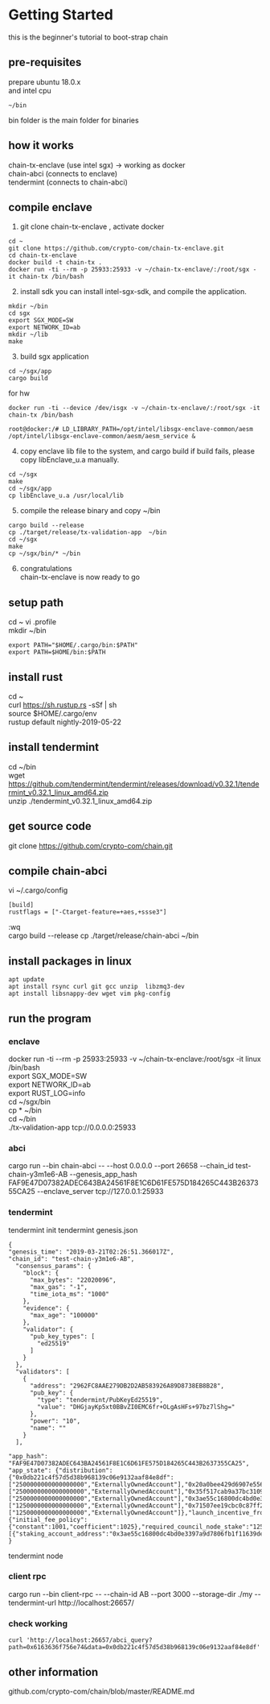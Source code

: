 # Getting Started
this is the beginner's tutorial to boot-strap chain

## pre-requisites
prepare ubuntu 18.0.x  
and intel cpu    
```
~/bin
```
bin folder is the main folder for binaries

## how it works
chain-tx-enclave (use intel sgx)  -> working as docker    
chain-abci     (connects to enclave)      
tendermint   (connects to chain-abci)    

## compile enclave
1. git clone chain-tx-enclave , activate docker  
```
cd ~  
git clone https://github.com/crypto-com/chain-tx-enclave.git 
cd chain-tx-enclave  
docker build -t chain-tx .   
docker run -ti --rm -p 25933:25933 -v ~/chain-tx-enclave/:/root/sgx -it chain-tx /bin/bash  
```

2. install sdk 
you can install intel-sgx-sdk, and compile the application.
```
mkdir ~/bin
cd sgx
export SGX_MODE=SW  
export NETWORK_ID=ab  
mkdir ~/lib
make
```

3. build sgx application 
```
cd ~/sgx/app  
cargo build   
```
for hw 
```
docker run -ti --device /dev/isgx -v ~/chain-tx-enclave/:/root/sgx -it chain-tx /bin/bash

root@docker:/# LD_LIBRARY_PATH=/opt/intel/libsgx-enclave-common/aesm /opt/intel/libsgx-enclave-common/aesm/aesm_service &

```
4. copy enclave lib file to the system, and cargo build
if build fails, please copy libEnclave_u.a manually.
```
cd ~/sgx
make
cd ~/sgx/app
cp libEnclave_u.a /usr/local/lib
```
5. compile the release binary and copy ~/bin
```
cargo build --release
cp ./target/release/tx-validation-app  ~/bin
cd ~/sgx
make
cp ~/sgx/bin/* ~/bin 
```

6. congratulations   
chain-tx-enclave is now ready to go


## setup path
cd ~
vi .profile  
mkdir ~/bin
```
export PATH="$HOME/.cargo/bin:$PATH"
export PATH=$HOME/bin:$PATH
```

## install rust
cd ~  
curl https://sh.rustup.rs -sSf | sh     
source $HOME/.cargo/env    
rustup default nightly-2019-05-22



## install tendermint
cd ~/bin   
wget https://github.com/tendermint/tendermint/releases/download/v0.32.1/tendermint_v0.32.1_linux_amd64.zip  
unzip ./tendermint_v0.32.1_linux_amd64.zip  

## get source code
git clone https://github.com/crypto-com/chain.git    
 

## compile chain-abci
vi ~/.cargo/config
```
[build]
rustflags = ["-Ctarget-feature=+aes,+ssse3"]
```
:wq  
cargo build --release
cp ./target/release/chain-abci ~/bin


## install packages in linux
```
apt update      
apt install rsync curl git gcc unzip  libzmq3-dev  
apt install libsnappy-dev wget vim pkg-config    
```


## run the program
### enclave
docker run -ti --rm  -p 25933:25933 -v ~/chain-tx-enclave:/root/sgx -it linux  /bin/bash     
export SGX_MODE=SW  
export NETWORK_ID=ab  
export RUST_LOG=info  
cd ~/sgx/bin    
cp * ~/bin  
cd ~/bin   
./tx-validation-app tcp://0.0.0.0:25933  

### abci
cargo run --bin chain-abci -- --host 0.0.0.0 --port 26658 --chain_id test-chain-y3m1e6-AB --genesis_app_hash FAF9E47D07382ADEC643BA24561F8E1C6D61FE575D184265C443B2637355CA25  --enclave_server tcp://127.0.0.1:25933

### tendermint  
tendermint init
tendermint genesis.json
```
{
"genesis_time": "2019-03-21T02:26:51.366017Z",
"chain_id": "test-chain-y3m1e6-AB",
  "consensus_params": {
    "block": {
      "max_bytes": "22020096",
      "max_gas": "-1",
      "time_iota_ms": "1000"
    },
    "evidence": {
      "max_age": "100000"
    },
    "validator": {
      "pub_key_types": [
        "ed25519"
      ]
    }
  },
  "validators": [
    {
      "address": "2962FC8AAE279DB2D2AB583926A89D8738EB8B28",
      "pub_key": {
        "type": "tendermint/PubKeyEd25519",
        "value": "DHGjayKp5xt0BBvZI0EMC6fr+OLgAsHFs+97bz7lShg="
      },
      "power": "10",
      "name": ""
    }
  ],

"app_hash": "FAF9E47D07382ADEC643BA24561F8E1C6D61FE575D184265C443B2637355CA25",
"app_state": {"distribution":{"0x0db221c4f57d5d38b968139c06e9132aaf84e8df":["2500000000000000000","ExternallyOwnedAccount"],"0x20a0bee429d6907e556205ef9d48ab6fe6a55531":["2500000000000000000","ExternallyOwnedAccount"],"0x35f517cab9a37bc31091c2f155d965af84e0bc85":["2500000000000000000","ExternallyOwnedAccount"],"0x3ae55c16800dc4bd0e3397a9d7806fb1f11639de":["1250000000000000000","ExternallyOwnedAccount"],"0x71507ee19cbc0c87ff2b5e05d161efe2aac4ee07":["1250000000000000000","ExternallyOwnedAccount"]},"launch_incentive_from":"0x35f517cab9a37bc31091c2f155d965af84e0bc85","launch_incentive_to":"0x20a0bee429d6907e556205ef9d48ab6fe6a55531","long_term_incentive":"0x71507ee19cbc0c87ff2b5e05d161efe2aac4ee07","network_params":{"initial_fee_policy":{"constant":1001,"coefficient":1025},"required_council_node_stake":"1250000000000000000","unbonding_period":60},"council_nodes":[{"staking_account_address":"0x3ae55c16800dc4bd0e3397a9d7806fb1f11639de","consensus_pubkey_type":"Ed25519","consensus_pubkey_b64":"EIosObgfONUsnWCBGRpFlRFq5lSxjGIChRlVrVWVkcE="}]}
}

```
tendermint node


### client rpc
cargo run --bin client-rpc -- --chain-id AB --port 3000 --storage-dir ./my --tendermint-url http://localhost:26657/

### check working
```
curl 'http://localhost:26657/abci_query?path=0x6163636f756e74&data=0x0db221c4f57d5d38b968139c06e9132aaf84e8df'
```



## other information  
github.com/crypto-com/chain/blob/master/README.md
